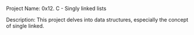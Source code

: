 Project Name: 0x12. C - Singly linked lists

Description: This project delves into data structures, especially the concept of single linked.

